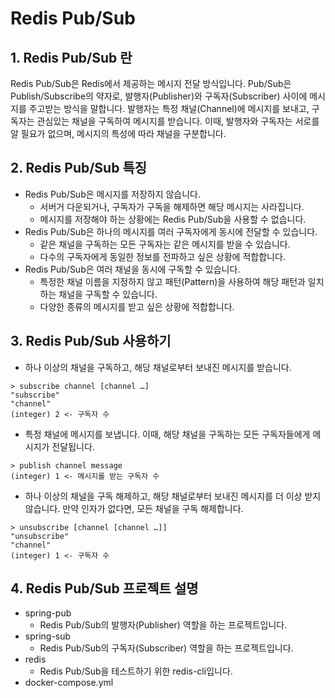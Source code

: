 # Redis Pub/Sub

## 1. Redis Pub/Sub 란

Redis Pub/Sub은 Redis에서 제공하는 메시지 전달 방식입니다. Pub/Sub은 Publish/Subscribe의 약자로, 발행자(Publisher)와 구독자(Subscriber) 사이에 메시지를 주고받는 방식을 말합니다. 발행자는 특정 채널(Channel)에 메시지를 보내고, 구독자는 관심있는 채널을 구독하여 메시지를 받습니다. 이때, 발행자와 구독자는 서로를 알 필요가 없으며, 메시지의 특성에 따라 채널을 구분합니다.

## 2. Redis Pub/Sub 특징 

- Redis Pub/Sub은 메시지를 저장하지 않습니다. 
  - 서버거 다운되거나, 구독자가 구독을 해제하면 해당 메시지는 사라집니다. 
  - 메시지를 저장해야 하는 상황에는 Redis Pub/Sub을 사용할 수 없습니다. 
- Redis Pub/Sub은 하나의 메시지를 여러 구독자에게 동시에 전달할 수 있습니다. 
  - 같은 채널을 구독하는 모든 구독자는 같은 메시지를 받을 수 있습니다. 
  - 다수의 구독자에게 동일한 정보를 전파하고 싶은 상황에 적합합니다.
- Redis Pub/Sub은 여러 채널을 동시에 구독할 수 있습니다. 
  - 특정한 채널 이름을 지정하지 않고 패턴(Pattern)을 사용하여 해당 패턴과 일치하는 채널을 구독할 수 있습니다. 
  - 다양한 종류의 메시지를 받고 싶은 상황에 적합합니다.

## 3. Redis Pub/Sub 사용하기

- 하나 이상의 채널을 구독하고, 해당 채널로부터 보내진 메시지를 받습니다.
```redis
> subscribe channel [channel …]
"subscribe"
"channel"
(integer) 2 <- 구독자 수
```
- 특정 채널에 메시지를 보냅니다. 이때, 해당 채널을 구독하는 모든 구독자들에게 메시지가 전달됩니다.
```redis
> publish channel message
(integer) 1 <- 메시지를 받는 구독자 수
```
- 하나 이상의 채널을 구독 해제하고, 해당 채널로부터 보내진 메시지를 더 이상 받지 않습니다. 만약 인자가 없다면, 모든 채널을 구독 해제합니다.
```redis
> unsubscribe [channel [channel …]]
"unsubscribe"
"channel"
(integer) 1 <- 구독자 수
```

## 4. Redis Pub/Sub 프로젝트 설명

- spring-pub
  - Redis Pub/Sub의 발행자(Publisher) 역할을 하는 프로젝트입니다.
- spring-sub
  - Redis Pub/Sub의 구독자(Subscriber) 역할을 하는 프로젝트입니다.
- redis 
  - Redis Pub/Sub을 테스트하기 위한 redis-cli입니다.
- docker-compose.yml
